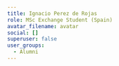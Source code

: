```yaml
---
title: Ignacio Perez de Rojas
role: MSc Exchange Student (Spain)
avatar_filename: avatar
social: []
superuser: false
user_groups:
  - Alumni
---
```

